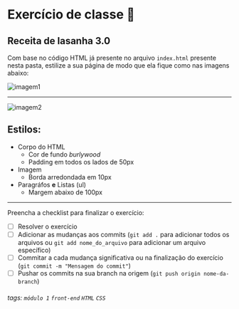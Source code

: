 # Exercício de classe 🏫

## Receita de lasanha 3.0 

Com base no código HTML já presente no arquivo `index.html` presente nesta pasta, estilize a sua página de modo que ela fique como nas imagens abaixo:

![imagem1](https://i.imgur.com/f2H4EtM.png)

---

![imagem2](https://i.imgur.com/HajwOQ4.png)

## Estilos: 
- Corpo do HTML
  - Cor de fundo *burlywood*
  - Padding em todos os lados de 50px
- Imagem
  - Borda arredondada em 10px
- Paragráfos **e** Listas (ul)
  - Margem abaixo de 100px 

---

Preencha a checklist para finalizar o exercício:

- [ ] Resolver o exercício
- [ ] Adicionar as mudanças aos commits (`git add .` para adicionar todos os arquivos ou `git add nome_do_arquivo` para adicionar um arquivo específico)
- [ ] Commitar a cada mudança significativa ou na finalização do exercício (`git commit -m "Mensagem do commit"`)
- [ ] Pushar os commits na sua branch na origem (`git push origin nome-da-branch`)

###### tags: `módulo 1` `front-end` `HTML` `CSS`
